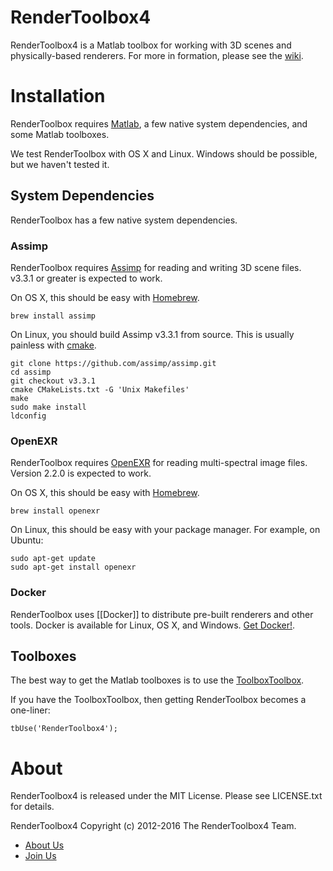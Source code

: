 RenderToolbox4
==============
RenderToolbox4 is a Matlab toolbox for working with 3D scenes and physically-based renderers.  For more in formation, please see the [wiki](https://github.com/RenderToolbox3/RenderToolbox4/wiki).

# Installation
RenderToolbox requires [Matlab](https://www.mathworks.com/products/matlab/), a few native system dependencies, and some Matlab toolboxes.

We test RenderToolbox with OS X and Linux.  Windows should be possible, but we haven't tested it.

## System Dependencies
RenderToolbox has a few native system dependencies.

### Assimp
RenderToolbox requires [Assimp](http://www.assimp.org/) for reading and writing 3D scene files.  v3.3.1 or greater is expected to work.

On OS X, this should be easy with [Homebrew](http://brew.sh/index.html).
```
brew install assimp
```

On Linux, you should build Assimp v3.3.1 from source.  This is usually painless with [cmake](https://cmake.org/).
```
git clone https://github.com/assimp/assimp.git
cd assimp
git checkout v3.3.1
cmake CMakeLists.txt -G 'Unix Makefiles'
make
sudo make install
ldconfig
```

### OpenEXR
RenderToolbox requires [OpenEXR](http://www.openexr.com/) for reading multi-spectral image files.  Version 2.2.0 is expected to work.

On OS X, this should be easy with [Homebrew](http://brew.sh/index.html).
```
brew install openexr
```

On Linux, this should be easy with your package manager.  For example, on Ubuntu:
```
sudo apt-get update
sudo apt-get install openexr
```

### Docker
RenderToolbox uses [[Docker]] to distribute pre-built renderers and other tools.  Docker is available for Linux, OS X, and Windows.  [Get Docker!](https://www.docker.com/products/overview).

## Toolboxes
The best way to get the Matlab toolboxes is to use the [ToolboxToolbox](https://github.com/ToolboxHub/ToolboxToolbox).

If you have the ToolboxToolbox, then getting RenderToolbox becomes a one-liner:
```
tbUse('RenderToolbox4');
```

# About
RenderToolbox4 is released under the MIT License.  Please see LICENSE.txt for details.

RenderToolbox4 Copyright (c) 2012-2016 The RenderToolbox4 Team.
 - [About Us](https://github.com/RenderToolbox3/RenderToolbox4/wiki/wiki/About-Us)
 - [Join Us](https://github.com/RenderToolbox3/RenderToolbox4/wiki/wiki/Join-Us)
